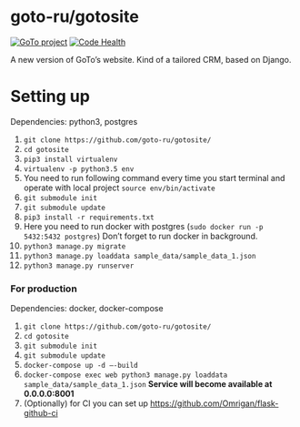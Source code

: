# goto-ru/gotosite

[![GoTo project](https://img.shields.io/badge/GoTo-project-4bb89b.svg)](https://github.com/goto-ru/project-list) [![Code Health](https://landscape.io/github/goto-ru/gotosite/master/landscape.svg?style=flat)](https://landscape.io/github/goto-ru/gotosite/master)

A new version of GoTo’s website. Kind of a tailored CRM, based on Django.

# Setting up

Dependencies: python3, postgres

1.  `git clone https://github.com/goto-ru/gotosite/`
2.  `cd gotosite`
2.  `pip3 install virtualenv`
2.  `virtualenv -p python3.5 env`
2.  You need to run following command every time you start terminal and operate with local project
`source env/bin/activate`
3.  `git submodule init`
4.  `git submodule update`
5.  `pip3 install -r requirements.txt`
6.  Here you need to run docker with postgres (`sudo docker run -p 5432:5432 postgres`) Don’t forget to run docker in background.
7.  `python3 manage.py migrate`
8.  `python3 manage.py loaddata sample_data/sample_data_1.json`
9.  `python3 manage.py runserver`

### For production

Dependencies: docker, docker-compose

1.  `git clone https://github.com/goto-ru/gotosite/`
2.  `cd gotosite`
3.  `git submodule init`
4.  `git submodule update`
5.  `docker-compose up -d –-build`
6.  `docker-compose exec web python3 manage.py loaddata sample_data/sample_data_1.json`
    **Service will become available at 0.0.0.0:8001**
7.  (Optionally) for CI you can set up <https://github.com/Omrigan/flask-github-ci>
